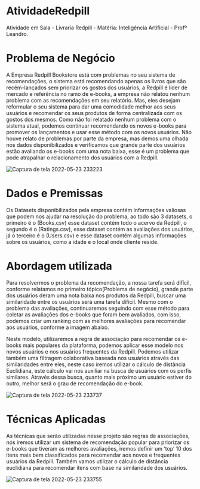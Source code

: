 # AtividadeRedpill

Atividade em Sala - Livraria Redpill - Matéria:  Inteligência Artificial - Profº Leandro.

# Problema de Negócio

A Empresa Redpill Bookstore está com problemas no seu sistema de
recomendações, o sistema está recomendando apenas os livros que são
recém-lançados sem priorizar os gostos dos usuários, a Redpill é líder de mercado e
referência no ramo de e-books, a empresa não relatou nenhum problema com as
recomendações em seu relatório. Mas, eles desejam reformular o seu sistema para
dar uma comodidade melhor aos seus usuários e recomendar os seus produtos de
forma centralizada com os gostos dos mesmos.
Como não foi relatado nenhum problema com o sistema atual, podemos continuar
recomendando os novos e-books para promover os lançamentos e usar esse
método com os novos usuários.
Não houve relato de problemas por parte da empresa, mas demos uma olhada nos
dados disponibilizados e verificamos que grande parte dos usuários estão
avaliando os e-books com uma nota baixa, esse é um problema que pode atrapalhar
o relacionamento dos usuários com a Redpill.

![Captura de tela 2022-05-23 233223](https://user-images.githubusercontent.com/43474592/169937327-d5857717-8375-45ce-b39d-146a220209ab.png)


# Dados e Premissas

Os Datasets disponibilizados pela empresa contém informações valiosas que podem nos
ajudar na resolução do problema, ao todo são 3 datasets, o primeiro é o (Books.csv) esse
dataset contém todo o acervo da Redpill, o segundo é o (Ratings.csv), esse dataset contém
as avaliações dos usuários, já o terceiro é o (Users.csv) e esse dataset contém algumas
informações sobre os usuários, como a idade e o local onde cliente reside.

# Abordagem utilizada

Para resolvermos o problema da recomendação, a nossa tarefa será difícil, conforme
relatamos no primeiro tópico(Problema de negócio), grande parte dos usuários deram uma
nota baixa nos produtos da Redpill, buscar uma similaridade entre os usuários será uma
tarefa difícil.
Mesmo com o problema das avaliações, continuaremos seguindo com esse método para
coletar as avaliações dos e-books que foram bem avaliados, com isso, podemos criar um
ranking com as melhores avaliações para recomendar aos usuários, conforme a imagem
abaixo.

Neste modelo, utilizaremos a regra de associação para recomendar os e-books mais
populares da plataforma, podemos aplicar esse modelo nos novos usuários e nos usuários
frequentes da Redpill.
Podemos utilizar também uma filtragem colaborativa baseada nos usuários através das
similaridades entre eles, neste caso iremos utilizar o cálculo de distância Euclidiana, este
cálculo vai nos auxiliar na busca de usuários com os perfis similares. Através dessa busca,
quanto mais próximo um usuário estiver do outro, melhor será o grau de recomendação do
e-book.

![Captura de tela 2022-05-23 233737](https://user-images.githubusercontent.com/43474592/169937435-f031ca7e-64c3-42fe-9272-2daaa57119bd.png)


# Técnicas Aplicadas

As técnicas que serão utilizadas nesse projeto são regras de associações, nós iremos
utilizar um sistema de recomendação popular para priorizar os e-books que tiveram as
melhores avaliações, iremos definir um ‘top’ 10 dos itens mais bem classificados para
recomendar aos novos e frequentes usuários da Redpill. Também vamos utilizar o cálculo
de distância euclidiana para recomendar itens com base na similaridade dos usuários.

![Captura de tela 2022-05-23 233755](https://user-images.githubusercontent.com/43474592/169937466-70fe8393-0bf1-4faa-b4fe-2ec4e55818be.png)
